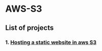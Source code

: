 # AWS-S3
## List of projects
### 1. [Hosting a static website in aws S3](https://github.com/SatyamadhuBusala/aws-S3/tree/main/Hosting%20static%20web%20in%20S3)
